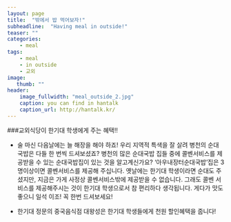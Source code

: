 ```yaml
---
layout: page
title:  "밖에서 밥 먹어보자!"
subheadline:  "Having meal in outside!"
teaser: ""
categories:
    - meal
tags:
    - meal
    - in outside
    - 교외
image:
   thumb: ""
header:
    image_fullwidth: "meal_outside_2.jpg"
    caption: you can find in hantalk
    caption_url: http://hantalk.kr/
---
```


###교외식당이 한기대 학생에게 주는 혜택!!

- 술 마신 다음날에는 늘 해장을 해야 하죠! 우리 지역적 특색을 잘 살려 병천의 순대국밥은 다들 한 번씩 드셔보셨죠? 병천의 많은 순대국밥 집들 중에 콜벤서비스를 제공받을 수 있는 순대국밥집이 있는 것을 알고계신가요? ‘아우내장터순대국밥’집은 3명이상이면 콜벤서비스를 제공해 주십니다. 옛날에는 한기대 학생이라면 순대도 주셨지만, 지금은 가게 사정상 콜벤서비스밖에 제공받을 수 없습니다. 그래도 콜벤 서비스를 제공해주시는 것이 한기대 학생으로서 참 편리하다 생각됩니다. 게다가 맛도 좋으니 일석 이조! 꼭 한번 드셔보세요!   


- 한기대 정문의 중국음식점 대왕성은 한기대 학생들에게 천원 할인혜택을 줍니다!
